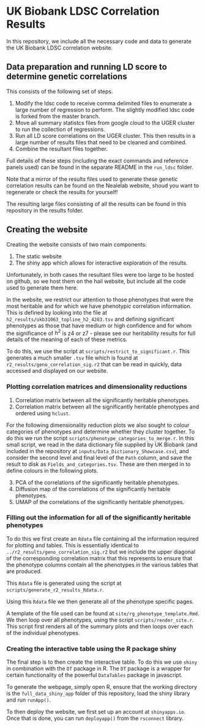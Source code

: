 # UK Biobank LDSC Correlation Results

In this repository, we include all the necessary code and data to generate the UK Biobank LDSC correlation website.

## Data preparation and running LD score to determine genetic correlations

This consists of the following set of steps. 

1. Modify the ldsc code to receive comma delimited files to enumerate a large number of regression to perform. The slightly modified ldsc code is forked from the master branch.
2. Move all summary statistcs files from google cloud to the UGER cluster to run the collection of regressions.
3. Run all LD score correlations on the UGER cluster. This then results in a large number of results files that need to be cleaned and combined.
4. Combine the resultant files together.

Full details of these steps (including the exact commands and reference panels used) can be found in the separate README in the `run_ldsc` folder.

Note that a mirror of the results files used to generate these genetic correlation results can be found on the Nealelab website, shoud you want to regenerate or check the results for yourself!

The resulting large files consisting of all the results can be found in this repository in the results folder.

## Creating the website

Creating the website consists of two main components:

1. The static website
2. The shiny app which allows for interactive exploration of the results.

Unfortunately, in both cases the resultant files were too large to be hosted on github, so we host them on the hail website, but include all the code used to generate them here.

In the website, we restrict our attention to those phenotypes that were the most heritable and for which we have phenotypic correlation information. This is defined by looking into the file at `h2_results/ukb31063_topline_h2_4203.tsv` and defining significant phenotypes as those that have medium or high confidence and for whom the significance of $h^2$ is z4 or z7 - please see our heritability results for full details of the meaning of each of these metrics.

To do this, we use the script at `scripts/restrict_to_significant.r`. This generates a much smaller `.tsv` file which is found at `r2_results/geno_correlation_sig.r2` that can be read in quickly, data accessed and displayed on our website.

### Plotting correlation matrices and dimensionality reductions

1. Correlation matrix between all the significantly heritable phenotypes.
2. Correlation matrix between all the significantly heritable phenotypes and ordered using `hclust`.

For the following dimensionality reduction plots we also sought to colour categories of phenotypes and determine whether they cluster together. To do this we run the script `scripts/phenotype_categories_to_merge.r`. In this small script, we read in the data dictionary file supplied by UK Biobank (and included in the repository at `inputs/Data_Dictionary_Showcase.csv`), and consider the second level and final level of the `Path` column, and save the result to disk as `Fields_and_categories.tsv`. These are then merged in to define colours in the following plots.

3. PCA of the correlations of the significantly heritable phenotypes.
4. Diffusion map of the correlations of the significantly heritable phenotypes.
5. UMAP of the correlations of the significantly heritable phenotypes.

### Filling out the information for all of the significantly heritable phenotypes

To do this we first create an `Rdata` file containing all the information required for plotting and tables. This is essentially identical to `../r2_results/geno_correlation_sig.r2` but we include the upper diagonal of the corresponding correlation matrix that this represents to ensure that the phenotype columns contain all the phenotypes in the various tables that are produced.

This `Rdata` file is generated using the script at `scripts/generate_r2_results_Rdata.r`.

Using this `Rdata` file we then generate all of the phenotype specific pages.

A template of the file used can be found at  `site/rg_phenotype_template.Rmd`. We then loop over all phenotypes, using the script `scripts/render_site.r`. This script first renders all of the summary plots and then loops over each of the individual phenotypes.

### Creating the interactive table using the R package shiny

The final step is to then create the interactive table. To do this we use `shiny` in combination with the `DT` package in R. The `DT` package is a wrapper for certain functionality of the powerful `DataTables` package in javascript.

To generate the webpage, simply open R, ensure that the working directory is the `full_data_shiny_app` folder of this repository, load the shiny library and run `runApp()`.

To then deploy the website, we first set up an account at `shinyapps.io`. Once that is done, you can run `deployapp()` from the `rsconnect` library.

